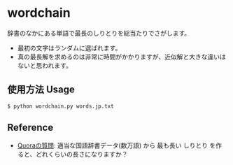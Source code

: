 # wordchain

辞書のなかにある単語で最長のしりとりを総当たりでさがします。

* 最初の文字はランダムに選ばれます。
* 真の最長解を求めるのは非常に時間がかかりますが、近似解と大きな違いはないと思われます。

## 使用方法 Usage

```shell
$ python wordchain.py words.jp.txt
```

## Reference

* [Quoraの質問](https://qr.ae/pGlg8o): 適当な国語辞書データ(数万語) から 最も長い しりとり を作ると、どれくらいの長さになりますか？ 
